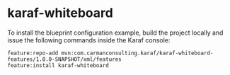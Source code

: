 # karaf-whiteboard

To install the blueprint configuration example, build the project locally and issue the following commands inside the Karaf console:

```
feature:repo-add mvn:com.carmanconsulting.karaf/karaf-whiteboard-features/1.0.0-SNAPSHOT/xml/features
feature:install karaf-whiteboard
```
